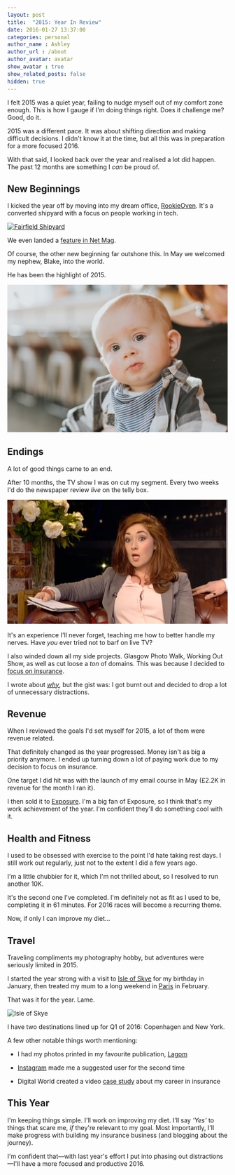```yaml
---
layout: post
title:  "2015: Year In Review"
date: 2016-01-27 13:37:00
categories: personal
author_name : Ashley
author_url : /about
author_avatar: avatar
show_avatar : true
show_related_posts: false
hidden: true
---
```


I felt 2015 was a quiet year, failing to nudge myself out of my comfort zone enough. This is how I gauge if I'm doing things right. Does it challenge me? Good, do it.

2015 was a different pace. It was about shifting direction and making difficult decisions. I didn't know it at the time, but all this was in preparation for a more focused 2016.

With that said, I looked back over the year and realised a lot did happen. The past 12 months are something I _can_ be proud of.

<h2>New Beginnings</h2>

I kicked the year off by moving into my dream office, <a href="http://rookieoven.com/coworking/">RookieOven</a>. It's a converted shipyard with a focus on people working in tech.

<a href="http://insurancebyjack.co.uk/news/2015/08/12/a-look-inside-our-office-space.html"><img src="http://insurancebyjack.co.uk/blog-images/office/office_10.jpg" alt="Fairfield Shipyard"></a>

We even landed a <a href="https://www.instagram.com/p/7VImbMm3Q_/?taken-by=insurancebyjack">feature in Net Mag</a>.

Of course, the other new beginning far outshone this. In May we welcomed my nephew, Blake, into the world.

He has been the highlight of 2015.

<img src="/img/blog/blake.jpg" alt="My nephew, Blake">

<h2>Endings</h2>

A lot of good things came to an end.

After 10 months, the TV show I was on cut my segment. Every two weeks I'd do the newspaper review _live_ on the telly box.

<a href="https://www.dropbox.com/s/fof7bolbq2zoyiv/10825583_588586207954849_915688123_n.mp4?dl=0"><img src="/img/blog/newspaperreview.jpg" alt="The Riverside Show"></a>

It's an experience I'll never forget, teaching me how to better handle my nerves. Have _you_ ever tried not to barf on live TV?

I also winded down all my side projects. Glasgow Photo Walk, Working Out Show, as well as cut loose a _ton_ of domains. This was because I decided to <a href="http://iamashley.co.uk/business/2015/12/07/focus/">focus on insurance</a>.

I wrote about <a href="http://iamashley.co.uk/business/2015/12/07/focus/">_why_</a>, but the gist was: I got burnt out and decided to drop a lot of unnecessary distractions.

<h2>Revenue</h2>

When I reviewed the goals I'd set myself for 2015, a lot of them were revenue related.

That definitely changed as the year progressed. Money isn't as big a priority anymore. I ended up turning down a lot of paying work due to my decision to focus on insurance.

One target I did hit was with the launch of my email course in May (£2.2K in revenue for the month I ran it).

I then sold it to <a href="https://exposure.co">Exposure</a>. I'm a big fan of Exposure, so I think that's my work achievement of the year. I'm confident they'll do something cool with it.

<h2>Health and Fitness</h2>

I used to be obsessed with exercise to the point I'd hate taking rest days. I still work out regularly, just not to the extent I did a few years ago.

I'm a little chubbier for it, which I'm not thrilled about, so I resolved to run another 10K.

It's the second one I've completed. I'm definitely not as fit as I used to be, completing it in 61 minutes. For 2016 races will become a recurring theme.

Now, if only I can improve my diet…

<h2>Travel</h2>

Traveling compliments my photography hobby, but adventures were seriously limited in 2015.

I started the year strong with a visit to <a href="http://girlwithacamera.co.uk/isle-of-skye/">Isle of Skye</a> for my birthday in January, then treated my mum to a long weekend in <a href="http://girlwithacamera.co.uk/family-trip-to-paris/">Paris</a> in February.

That was it for the year. Lame.

<img src="http://girlwithacamera.co.uk/wp-content/uploads/2015/01/Isle-of-Skye.jpg" alt="Isle of Skye">

I have two destinations lined up for Q1 of 2016: Copenhagen and New York.

A few other notable things worth mentioning:

* I had my photos printed in my favourite publication, <a href="http://www.readlagom.com/">Lagom</a>

* <a href="https://www.instagram.com/ashleybaxter/">Instagram</a> made me a suggested user for the second time

* Digital World created a video <a href="https://www.youtube.com/watch?v=cMSn6FgwfkY">case study</a> about my career in insurance

<h2>This Year</h2>

I'm keeping things simple. I'll work on improving my diet. I'll say _'Yes'_ to things that scare me, _if_ they're relevant to my goal. Most importantly, I'll make progress with building my insurance business (and blogging about the journey).

I'm confident that—with last year's effort I put into phasing out distractions—I'll have a more focused and productive 2016.
